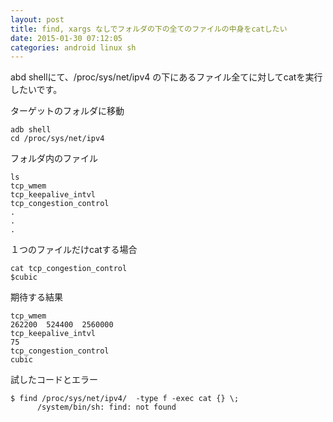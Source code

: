 ```yaml
---
layout: post
title: find, xargs なしでフォルダの下の全てのファイルの中身をcatしたい
date: 2015-01-30 07:12:05
categories: android linux sh
---
```

<!-- {% raw %} -->
<p>abd shellにて、/proc/sys/net/ipv4 の下にあるファイル全てに対してcatを実行したいです。</p>

<p>ターゲットのフォルダに移動</p>

<pre><code>adb shell
cd /proc/sys/net/ipv4
</code></pre>

<p>フォルダ内のファイル</p>

<pre><code>ls
tcp_wmem
tcp_keepalive_intvl
tcp_congestion_control
.
.
.
</code></pre>

<p>１つのファイルだけcatする場合</p>

<pre><code>cat tcp_congestion_control
$cubic
</code></pre>

<p>期待する結果</p>

<pre><code>tcp_wmem                              
262200  524400  2560000
tcp_keepalive_intvl 
75
tcp_congestion_control
cubic
</code></pre>

<p>試したコードとエラー</p>

<pre><code>$ find /proc/sys/net/ipv4/  -type f -exec cat {} \;
      /system/bin/sh: find: not found
</code></pre>
<!-- {% endraw %} -->
